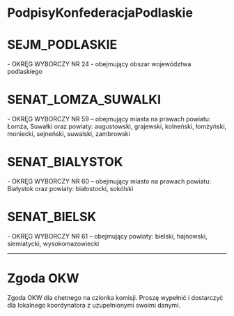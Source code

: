 # PodpisyKonfederacjaPodlaskie
<h1>SEJM_PODLASKIE</h1> - OKRĘG WYBORCZY NR 24 - obejmujący obszar województwa podlaskiego
<h1>SENAT_LOMZA_SUWALKI</h1> - OKRĘG WYBORCZY NR 59 – obejmujący miasta na prawach powiatu: Łomża, Suwałki oraz powiaty: augustowski, grajewski, kolneński, łomżyński, moniecki, sejneński, suwalski, zambrowski
<h1>SENAT_BIALYSTOK</h1> - OKRĘG WYBORCZY NR 60 – obejmujący miasto na prawach powiatu: Białystok oraz powiaty: białostocki, sokólski
<h1>SENAT_BIELSK</h1> - OKRĘG WYBORCZY NR 61 – obejmujący powiaty: bielski, hajnowski, siemiatycki, wysokomazowiecki

<hr>
<h1>Zgoda OKW</h1>
Zgoda OKW dla chetnego na czlonka komisji. Proszę wypełnić i dostarczyć dla lokalnego koordynatora z uzupełnionymi swoimi danymi. 
